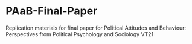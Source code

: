 # PAaB-Final-Paper
 Replication materials for final paper for Political Attitudes and Behaviour: Perspectives from Political Psychology and Sociology VT21
